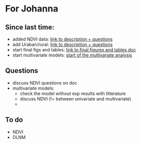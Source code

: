 # For Johanna

## Since last time:

* added NDVI data: [link to description + questions](docs/ndvi_description_2020-07-31.html)
* add Uraban/rural: [link to description + questions](docs/urban_rural_description_2020-07-31.html)
* start final figs and tables: [link to final figures and tables doc](docs/main_results_2020-07-31.html)
* start multivariate models: [start of the multivariate analysis](docs/multivariate_model_2020-07-31.html)

## Questions

* discuss NDVI questions on doc
* multivariate models:
  * check the model without exp results with litterature
  * discuss NDVI (!= between univariate and multivariate)
  * 

## To do 

* NDVI
* DLNM
